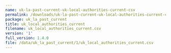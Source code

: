 ```yaml
---
name: uk-la-past-current-uk-local-authorities-current-csv
permalink: /downloads/uk-la-past-current-uk-local-authorities-current-csv/1
package: uk_la_past_current
title: uk_local_authorities_current
filename: uk_local_authorities_current.csv
version: '1'
full_version: 1.4.0
file: /data/uk_la_past_current/1/uk_local_authorities_current.csv
---
```

